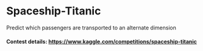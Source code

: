 # Spaceship-Titanic
Predict which passengers are transported to an alternate dimension

#### Contest details: https://www.kaggle.com/competitions/spaceship-titanic
